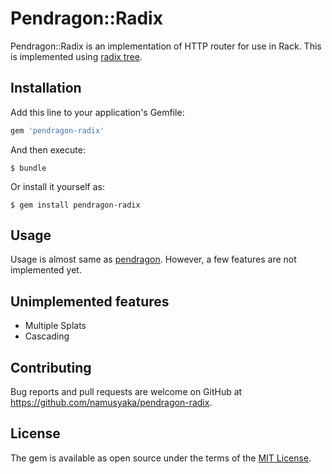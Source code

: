 # Pendragon::Radix

Pendragon::Radix is an implementation of HTTP router for use in Rack.
This is implemented using [radix tree](https://en.wikipedia.org/wiki/Radix_tree).

## Installation

Add this line to your application's Gemfile:

```ruby
gem 'pendragon-radix'
```

And then execute:

    $ bundle

Or install it yourself as:

    $ gem install pendragon-radix

## Usage

Usage is almost same as [pendragon](https://github.com/namusyaka/pendragon).
However, a few features are not implemented yet.

## Unimplemented features

- Multiple Splats
- Cascading

## Contributing

Bug reports and pull requests are welcome on GitHub at https://github.com/namusyaka/pendragon-radix.


## License

The gem is available as open source under the terms of the [MIT License](http://opensource.org/licenses/MIT).

